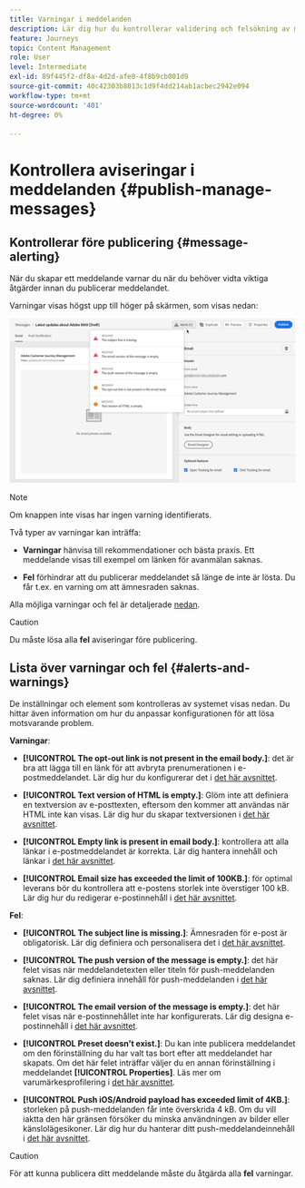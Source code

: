 ```yaml
---
title: Varningar i meddelanden
description: Lär dig hur du kontrollerar validering och felsökning av meddelandeinnehåll
feature: Journeys
topic: Content Management
role: User
level: Intermediate
exl-id: 89f445f2-df8a-4d2d-afe8-4f8b9cb001d9
source-git-commit: 40c42303b8013c1d9f4dd214ab1acbec2942e094
workflow-type: tm+mt
source-wordcount: '401'
ht-degree: 0%

---
```


# Kontrollera aviseringar i meddelanden {#publish-manage-messages}

## Kontrollerar före publicering {#message-alerting}

När du skapar ett meddelande varnar du när du behöver vidta viktiga åtgärder innan du publicerar meddelandet.

Varningar visas högst upp till höger på skärmen, som visas nedan:

![](assets/message-alerts.png)

>[!NOTE]
>
>Om knappen inte visas har ingen varning identifierats.

Två typer av varningar kan inträffa:

* **Varningar** hänvisa till rekommendationer och bästa praxis. Ett meddelande visas till exempel om länken för avanmälan saknas.

* **Fel** förhindrar att du publicerar meddelandet så länge de inte är lösta. Du får t.ex. en varning om att ämnesraden saknas.

Alla möjliga varningar och fel är detaljerade [nedan](#alerts-and-warnings).

>[!CAUTION]
>
> Du måste lösa alla **fel** aviseringar före publicering.

## Lista över varningar och fel {#alerts-and-warnings}

De inställningar och element som kontrolleras av systemet visas nedan. Du hittar även information om hur du anpassar konfigurationen för att lösa motsvarande problem.

**Varningar**:

* **[!UICONTROL The opt-out link is not present in the email body.]**: det är bra att lägga till en länk för att avbryta prenumerationen i e-postmeddelandet. Lär dig hur du konfigurerar det i [det här avsnittet](consent.md).

* **[!UICONTROL Text version of HTML is empty.]**: Glöm inte att definiera en textversion av e-posttexten, eftersom den kommer att användas när HTML inte kan visas. Lär dig hur du skapar textversionen i [det här avsnittet](../design/text-version-email.md).

* **[!UICONTROL Empty link is present in email body.]**: kontrollera att alla länkar i e-postmeddelandet är korrekta. Lär dig hantera innehåll och länkar i [det här avsnittet](../design/create-email-content.md).

* **[!UICONTROL Email size has exceeded the limit of 100KB.]**: för optimal leverans bör du kontrollera att e-postens storlek inte överstiger 100 kB. Lär dig hur du redigerar e-postinnehåll i [det här avsnittet](../design/create-email-content.md).

**Fel**:

* **[!UICONTROL The subject line is missing.]**: Ämnesraden för e-post är obligatorisk. Lär dig definiera och personalisera det i [det här avsnittet](create-email.md).

   <!--HTML is empty when Amp HTML is present-->

* **[!UICONTROL The push version of the message is empty.]**: det här felet visas när meddelandetexten eller titeln för push-meddelanden saknas. Lär dig definiera innehåll för push-meddelanden i [det här avsnittet](create-push.md).

* **[!UICONTROL The email version of the message is empty.]**: det här felet visas när e-postinnehållet inte har konfigurerats. Lär dig designa e-postinnehåll i [det här avsnittet](../design/design-emails.md).

* **[!UICONTROL Preset doesn’t exist.]**: Du kan inte publicera meddelandet om den förinställning du har valt tas bort efter att meddelandet har skapats. Om det här felet inträffar väljer du en annan förinställning i meddelandet **[!UICONTROL Properties]**. Läs mer om varumärkesprofilering i [det här avsnittet](../configuration/about-subdomain-delegation.md).

* **[!UICONTROL Push iOS/Android payload has exceeded limit of 4KB.]**: storleken på push-meddelanden får inte överskrida 4 kB. Om du vill iaktta den här gränsen försöker du minska användningen av bilder eller känslolägesikoner. Lär dig hur du hanterar ditt push-meddelandeinnehåll i [det här avsnittet](create-push.md).

>[!CAUTION]
>
> För att kunna publicera ditt meddelande måste du åtgärda alla **fel** varningar.

<!--Other issues can stop publication such as:
* The push notification title is empty-->
